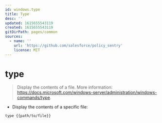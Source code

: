 ```yaml
---
id: windows.type
title: Type
desc: ''
updated: 1615655543119
created: 1615655543119
gitDirPath: pages/common
sources:
  - name: ''
    url: 'https://github.com/salesforce/policy_sentry'
    license: MIT
---
```

# type

> Display the contents of a file.
> More information: <https://docs.microsoft.com/windows-server/administration/windows-commands/type>.

- Display the contents of a specific file:

`type {{path/to/file}}`


